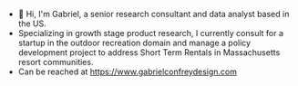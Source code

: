 - 👋 Hi, I'm Gabriel, a senior research consultant and data analyst based in the US.
- Specializing in growth stage product research, I currently consult for a startup in the outdoor recreation domain and manage a policy development project to address Short Term Rentals in Massachusetts resort communities.
- Can be reached at https://www.gabrielconfreydesign.com

<!---
GC-analyst/GC-analyst is a ✨ special ✨ repository because its `README.md` (this file) appears on your GitHub profile.
You can click the Preview link to take a look at your changes.
--->
